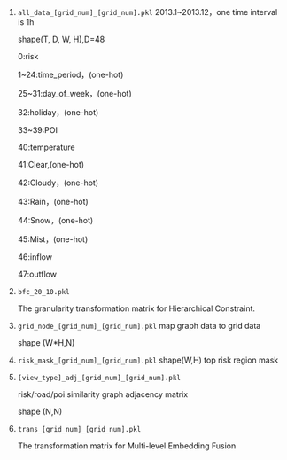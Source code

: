 1. `all_data_[grid_num]_[grid_num].pkl`
   2013.1~2013.12，one time interval is 1h

   shape(T, D, W, H),D=48

   0:risk

   1~24:time_period，(one-hot)

   25~31:day_of_week，(one-hot)

   32:holiday，(one-hot)

   33~39:POI

   40:temperature

   41:Clear,(one-hot)

   42:Cloudy，(one-hot)

   43:Rain，(one-hot)

   44:Snow，(one-hot)

   45:Mist，(one-hot)

   46:inflow

   47:outflow

2. `bfc_20_10.pkl`

   The  granularity transformation matrix for Hierarchical Constraint.

3. `grid_node_[grid_num]_[grid_num].pkl`
   map graph data to grid data

   shape (W*H,N)

4. `risk_mask_[grid_num]_[grid_num].pkl`
   shape(W,H)
   top risk region mask

5. `[view_type]_adj_[grid_num]_[grid_num].pkl`

   risk/road/poi similarity graph adjacency matrix

   shape (N,N)

6. `trans_[grid_num]_[grid_num].pkl`

   The transformation matrix for Multi-level Embedding Fusion


